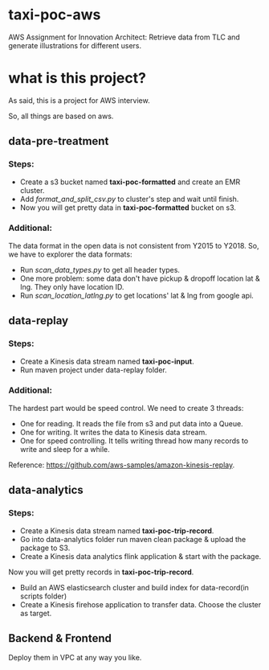 # taxi-poc-aws

AWS Assignment for Innovation Architect: Retrieve data from TLC and generate illustrations for different users.


# what is this project?

As said, this is a project for AWS interview.

So, all things are based on aws.


## data-pre-treatment

### Steps:

- Create a s3 bucket named **taxi-poc-formatted** and create an EMR cluster.
- Add *format_and_split_csv.py* to cluster's step and wait until finish.
- Now you will get pretty data in **taxi-poc-formatted** bucket on s3.

### Additional:

The data format in the open data is not consistent from Y2015 to Y2018. So, we have to explorer the data formats:

- Run *scan_data_types.py* to get all header types.
- One more problem: some data don't have pickup & dropoff location lat & lng. They only have location ID.
- Run *scan_location_latlng.py* to get locations' lat & lng from google api.

## data-replay

### Steps:

- Create a Kinesis data stream named **taxi-poc-input**.
- Run maven project under data-replay folder.

### Additional:

The hardest part would be speed control. We need to create 3 threads:

- One for reading. It reads the file from s3 and put data into a Queue.
- One for writing. It writes the data to Kinesis data stream.
- One for speed controlling. It tells writing thread how many records to write and sleep for a while.

Reference: https://github.com/aws-samples/amazon-kinesis-replay.

## data-analytics

### Steps:

- Create a Kinesis data stream named **taxi-poc-trip-record**.
- Go into data-analytics folder run maven clean package & upload the package to S3.
- Create a Kinesis data analytics flink application & start with the package.

Now you will get pretty records in **taxi-poc-trip-record**.

- Build an AWS elasticsearch cluster and build index for data-record(in scripts folder)
- Create a Kinesis firehose application to transfer data. Choose the cluster as target.


## Backend & Frontend

Deploy them in VPC at any way you like.
